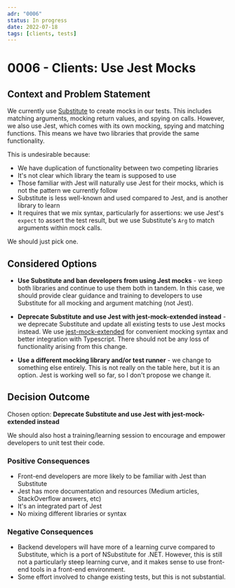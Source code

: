 ```yaml
---
adr: "0006"
status: In progress
date: 2022-07-18
tags: [clients, tests]
---
```


# 0006 - Clients: Use Jest Mocks

<AdrTable frontMatter={frontMatter}></AdrTable>

## Context and Problem Statement

We currently use [Substitute](https://www.npmjs.com/package/@fluffy-spoon/substitute) to create
mocks in our tests. This includes matching arguments, mocking return values, and spying on calls.
However, we also use Jest, which comes with its own mocking, spying and matching functions. This
means we have two libraries that provide the same functionality.

This is undesirable because:

- We have duplication of functionality between two competing libraries
- It's not clear which library the team is supposed to use
- Those familiar with Jest will naturally use Jest for their mocks, which is not the pattern we
  currently follow
- Substitute is less well-known and used compared to Jest, and is another library to learn
- It requires that we mix syntax, particularly for assertions: we use Jest's `expect` to assert the
  test result, but we use Substitute's `Arg` to match arguments within mock calls.

We should just pick one.

## Considered Options

- **Use Substitute and ban developers from using Jest mocks** - we keep both libraries and continue
  to use them both in tandem. In this case, we should provide clear guidance and training to
  developers to use Substitute for all mocking and argument matching (not Jest).

- **Deprecate Substitute and use Jest with jest-mock-extended instead** - we deprecate Substitute
  and update all existing tests to use Jest mocks instead. We use
  [jest-mock-extended](https://github.com/marchaos/jest-mock-extended/) for convenient mocking
  syntax and better integration with Typescript. There should not be any loss of functionality
  arising from this change.

- **Use a different mocking library and/or test runner** - we change to something else entirely.
  This is not really on the table here, but it is an option. Jest is working well so far, so I don't
  propose we change it.

## Decision Outcome

Chosen option: **Deprecate Substitute and use Jest with jest-mock-extended instead**

We should also host a training/learning session to encourage and empower developers to unit test
their code.

### Positive Consequences

- Front-end developers are more likely to be familiar with Jest than Substitute
- Jest has more documentation and resources (Medium articles, StackOverflow answers, etc)
- It's an integrated part of Jest
- No mixing different libraries or syntax

### Negative Consequences

- Backend developers will have more of a learning curve compared to Substitute, which is a port of
  NSubstitute for .NET. However, this is still not a particularly steep learning curve, and it makes
  sense to use front-end tools in a front-end environment.
- Some effort involved to change existing tests, but this is not substantial.
